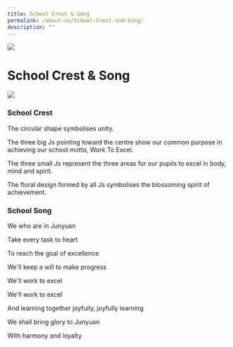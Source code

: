 ```yaml
---
title: School Crest & Song
permalink: /about-us/School-Crest-snd-Song/
description: ""
---
```

![](/images/banner.gif)

School Crest & Song
===================

![](/images/Logo.png)

### School Crest

The circular shape symbolises unity.

The three big Js pointing toward the centre show our common purpose in achieving our school motto, Work To Excel.

The three small Js represent the three areas for our pupils to excel in body, mind and spirit.

The floral design formed by all Js symbolises the blossoming spirit of achievement.

  

  

### School Song

We who are in Junyuan

Take every task to heart

To reach the goal of excellence

We'll keep a will to make progress

We'll work to excel

We'll work to excel

And learning together joyfully, joyfully learning

We shall bring glory to Junyuan

With harmony and loyalty
